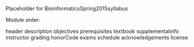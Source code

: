 Placeholder for BioinformaticsSpring2015syllabus

Module order:

header
description
objectives
prerequisites
textbook
supplementalinfo
instructor
grading
honorCode
exams
schedule
acknowledgements
license
